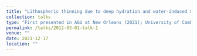 ```yaml
---
title: "Lithospheric thinning due to deep hydration and water-induced mantle melting at oceanic transform plate boundaries"
collection: talks
type: "First presented in AGU at New Orleans (2021); University of Cambridge (2022); Chinese Academy of Geological Sciences (2022)"
permalink: /talks/2012-03-01-talk-1
venue: ""
date: 2021-12-17
location: ""
---
```

